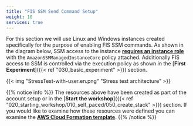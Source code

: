 ```yaml
---
title: "FIS SSM Send Command Setup"
weight: 10
services: true
---
```


For this section we will use Linux and Windows instances created specifically for the purpose of enabling FIS SSM commands. As shown in the diagram below, SSM access to the instance [**requires an instance role**](https://docs.aws.amazon.com/systems-manager/latest/userguide/setup-instance-profile.html#instance-profile-policies-overview) with the `AmazonSSMManagedInstanceCore` policy attached. Additionally FIS access to SSM is controlled via the execution policy as shown in the [**First Experiment**]({{< ref "030_basic_experiment" >}}) section. 

{{< img "StressTest-with-user.en.png" "Stress test architecture" >}}


{{% notice info %}}
The resources above have been created as part of the account setup or in the [**Start the workshop**]({{< ref "020_starting_workshop/010_self_paced/050_create_stack" >}}) section.  If you would like to examine how these resources were defined you can examine the [**AWS Cloud Formation template**](https://github.com/aws-samples/aws-fault-injection-simulator-workshop/blob/main/resources/templates/cpu-stress/CPUStressInstances.yaml). 
{{% /notice %}}
